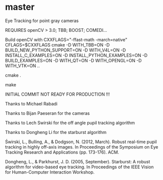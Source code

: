 # master
Eye Tracking for point gray cameras

REQUIRES openCV > 3.0; TBB; BOOST; COMEDI...


Build openCV with CXXFLAGS="-ffast-math -march=native" CFLAGS=$CXXFLAGS cmake -D WITH_TBB=ON -D BUILD_NEW_PYTHON_SUPPORT=ON -D WITH_V4L=ON -D INSTALL_C_EXAMPLES=ON -D INSTALL_PYTHON_EXAMPLES=ON -D BUILD_EXAMPLES=ON -D WITH_QT=ON -D WITH_OPENGL=ON -D WITH_VTK=ON ..


cmake .

make



INITIAL COMMIT NOT READY FOR PRODUCTION !!!


Thanks to Michael Rabadi

Thanks to Bijan Paeseran for the cameras

Thanks to Lech Swirski for the off angle pupil tracking algorithm

Thanks to Dongheng Li for the starburst algorithm

Świrski, L., Bulling, A., & Dodgson, N. (2012, March). Robust real-time pupil tracking in highly off-axis images. In Proceedings of the Symposium on Eye Tracking Research and Applications (pp. 173-176). ACM.

Dongheng, L., & Parkhurst, J. D. (2005, September). Starburst: A robust algorithm for video-based eye tracking. In Proceedings of the IEEE Vision for Human-Computer Interaction Workshop.
